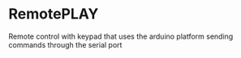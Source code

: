 # RemotePLAY
Remote control with keypad that uses the arduino platform sending commands through the serial port
